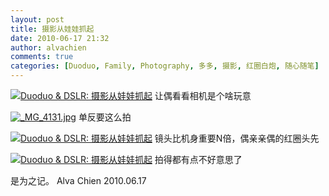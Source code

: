 ```yaml
---
layout: post
title: 摄影从娃娃抓起
date: 2010-06-17 21:32
author: alvachien
comments: true
categories: [Duoduo, Family, Photography, 多多, 摄影, 红圈白炮, 随心随笔]
---
```

<a title="Duoduo &amp; DSLR: 摄影从娃娃抓起 by Alva Chien, on Flickr" href="http://www.flickr.com/photos/alvachien/4706918828/"><img src="http://farm5.static.flickr.com/4011/4706918828_53d1db61c2_b.jpg" alt="Duoduo &amp; DSLR: 摄影从娃娃抓起" /></a>
让偶看看相机是个啥玩意

<a title="_MG_4131.jpg by Alva Chien, on Flickr" href="http://www.flickr.com/photos/alvachien/4706277725/"><img src="http://farm5.static.flickr.com/4070/4706277725_98042e5df2_b.jpg" alt="_MG_4131.jpg" /></a>
单反要这么拍

<a title="Duoduo &amp; DSLR: 摄影从娃娃抓起 by Alva Chien, on Flickr" href="http://www.flickr.com/photos/alvachien/4706916818/"><img src="http://farm5.static.flickr.com/4030/4706916818_5c58c8f6fc_b.jpg" alt="Duoduo &amp; DSLR: 摄影从娃娃抓起" /></a>
镜头比机身重要N倍，偶亲亲偶的红圈头先

<a title="Duoduo &amp; DSLR: 摄影从娃娃抓起 by Alva Chien, on Flickr" href="http://www.flickr.com/photos/alvachien/4706275483/"><img src="http://farm5.static.flickr.com/4008/4706275483_6bed74539f_b.jpg" alt="Duoduo &amp; DSLR: 摄影从娃娃抓起" /></a>
拍得都有点不好意思了

是为之记。
Alva Chien
2010.06.17
